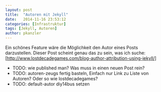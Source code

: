 ```yaml
---
layout: post
title:  "Autoren mit Jekyll"
date:   2014-11-16 23:53:12
categories: [Infrastruktur]
tags: [Jekyll, Autoren]
author: pkanzler
---
```


Ein schönes Feature wäre die Möglichkeit den Autor eines Posts darzustellen.
Dieser Post scheint genau das zu sein, was ich suche: [http://www.lostdecadegames.com/blog-author-attribution-using-jekyll/]

* TODO: wie published man? Was muss in einen neuen Post rein?
* TODO: autoren-zeugs fertig basteln, Einfach nur Link zu Liste von Autoren? Oder so wie lostdecadegames?
* TODO: default-autor diy14bus setzen